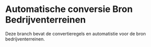 # Automatische conversie Bron Bedrijventerreinen

Deze branch bevat de convertieregels en automatistie voor de bron bedrijventerreinen.



 

